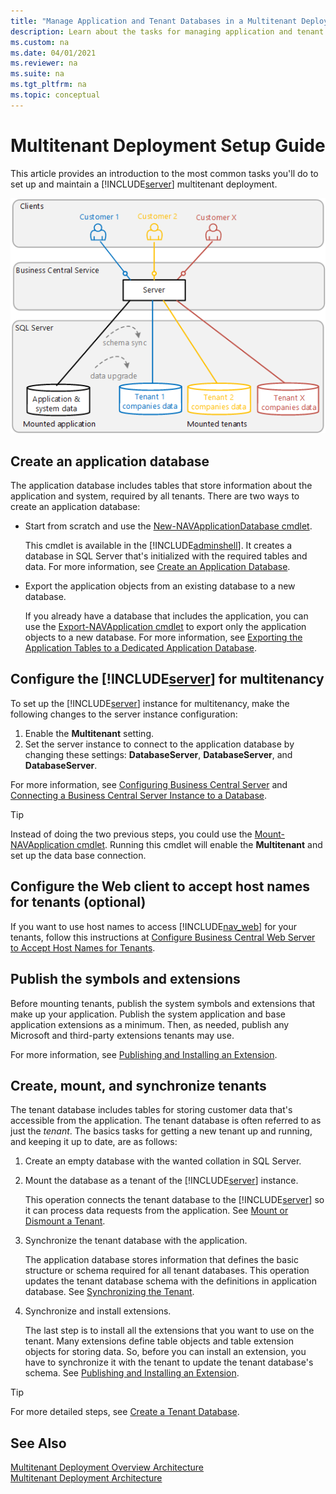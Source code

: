 ```yaml
---
title: "Manage Application and Tenant Databases in a Multitenant Deployment"
description: Learn about the tasks for managing application and tenant databases for a multitenant deployment
ms.custom: na
ms.date: 04/01/2021
ms.reviewer: na
ms.suite: na
ms.tgt_pltfrm: na
ms.topic: conceptual
---
```

# Multitenant Deployment Setup Guide

This article provides an introduction to the most common tasks you'll do to set up and maintain a [!INCLUDE[server](../developer/includes/server.md)] multitenant deployment.

![Multitenant architecture overview.](../developer/media/architecture-multitenant.png "Multitenant architecture overview")



<!--
The tasks in the table are listed in the order you'd do them if you started from scratch. But most can be done at any time.

|Task|Description|Learn how...|
|----|-----------|------|
|Create the application database|The application database includes tables that store information about the application and system, required by all tenants.|[Creating Application and Tenant Databases](../deployment/devenv-create-databases.md#application)|
|Mount the application database on [!INCLUDE[server](../developer/includes/server.md)]|Also known as just *mounting the application*, this operation configures the [!INCLUDE[server](../developer/includes/server.md)] instance to connect to the application database.|[Mount-NAVApplication cmdlet](/powershell/module/microsoft.dynamics.nav.management/mount-navapplication)|
|Publish symbols and extensions|Extensions include the code for the application. |[Publishing and Installing an Extension](../developer/devenv-how-publish-and-install-an-extension-v2.md)
|Create a tenant database|The tenant database includes tables for storing customer data that's accessible from the application. The tenant database is often referred to as just the *tenant*. The advantage of a multitenant deployment being to having several tenants using the same server and application.|[Creating Application and Tenant Databases](../deployment/devenv-create-databases.md)|
|Mount a tenant database|Mounting a tenant database, which is also referred to as *mounting a tenant*, configures [!INCLUDE[server](../developer/includes/server.md)] so that it can process requests for data it. Mounting a tenant database makes it accessible through the mounted application. |[Mount or Dismount a Tenant](mount-dismount-tenant.md)|
|Synchronize the tenant database|The application database stores the application definition, which defines the required structure or schema of tenant databases. So any changes made to the application that affect the schema will have to be updated or *synchronized* in the tenant database. |[Synchronizing the Tenant](synchronize-tenant-database-and-application-database.md)|
-->

<!--|Create an application or tenant databases|The application database includes tables that store information about the application and system, required by all tenants. The tenant database includes tables for storing customer data that's accessible from the application. The tenant database is often referred to as just the *tenant*. The advantage of a multitenant deployment being to having several tenants using the same server and application.|[Creating Application and Tenant Databases](../deployment/devenv-create-databases.md)|-->

## Create an application database

The application database includes tables that store information about the application and system, required by all tenants. There are two ways to create an application database:

- Start from scratch and use the [New-NAVApplicationDatabase cmdlet](/powershell/module/microsoft.dynamics.nav.management/new-navapplicationdatabase).

    This cmdlet is available in the [!INCLUDE[adminshell](../developer/includes/adminshell.md)]. It creates a database in SQL Server that's initialized with the required tables and data. For more information, see [Create an Application Database](../deployment/devenv-create-databases.md#application).

- Export the application objects from an existing database to a new database.

    If you already have a database that includes the application, you can use the [Export-NAVApplication cmdlet](/powershell/module/microsoft.dynamics.nav.management/Export-NAVApplication) to export only the application objects to a new database.  For more information, see [Exporting the Application Tables to a Dedicated Application Database](../deployment/separating-application-data-from-business-data.md#exportapplication).

## Configure the [!INCLUDE[server](../developer/includes/server.md)] for multitenancy

To set up the [!INCLUDE[server](../developer/includes/server.md)] instance for multitenancy, make the following changes to the server instance configuration:

1. Enable the **Multitenant** setting.
2. Set the server instance to connect to the application database by changing these settings: **DatabaseServer**, **DatabaseServer**, and **DatabaseServer**.

For more information, see [Configuring Business Central Server](../administration/configure-server-instance.md#multitenant) and [Connecting a Business Central Server Instance to a Database](../administration/connect-server-to-database.md).  

> [!TIP]
> Instead of doing the two previous steps, you could use the [Mount-NAVApplication cmdlet](/powershell/module/microsoft.dynamics.nav.management/Mount-NAVApplication). Running this cmdlet will enable the **Multitenant** and set up the data base connection.

## Configure the Web client to accept host names for tenants (optional)

If you want to use host names to access [!INCLUDE[nav_web](../developer/includes/nav_web_md.md)] for your tenants, follow this instructions at [Configure Business Central Web Server to Accept Host Names for Tenants](configure-web-server-to-accept-host-names-for-tenants.md).

## Publish the symbols and extensions

Before mounting tenants, publish the system symbols and extensions that make up your application. Publish the system application and base application extensions as a minimum. Then, as needed, publish any Microsoft and third-party extensions tenants may use.

For more information, see [Publishing and Installing an Extension](../developer/devenv-how-publish-and-install-an-extension-v2.md).

## Create, mount, and synchronize tenants

The tenant database includes tables for storing customer data that's accessible from the application. The tenant database is often referred to as just the *tenant*. The basics tasks for getting a new tenant up and running, and keeping it up to date, are as follows:

1. Create an empty database with the wanted collation in SQL Server.
2. Mount the database as a tenant of the [!INCLUDE[server](../developer/includes/server.md)] instance.

    This operation connects the tenant database to the [!INCLUDE[server](../developer/includes/server.md)] so it can process data requests from the application. See [Mount or Dismount a Tenant](mount-dismount-tenant.md).

3. Synchronize the tenant database with the application.

    The application database stores information that defines the basic structure or schema required for all tenant databases. This operation updates the tenant database schema with the definitions in application database. See [Synchronizing the Tenant](synchronize-tenant-database-and-application-database.md).

4. Synchronize and install extensions.

    The last step is to install all the extensions that you want to use on the tenant. Many extensions define table objects and table extension objects for storing data. So, before you can install an extension, you have to synchronize it with the tenant to update the tenant database's schema. See [Publishing and Installing an Extension](../developer/devenv-how-publish-and-install-an-extension-v2.md).

> [!TIP]
> For more detailed steps, see [Create a Tenant Database](../deployment/devenv-create-databases.md).

## See Also  
[Multitenant Deployment Overview Architecture](../deployment/Multitenant-Deployment-Architecture.md)  
[Multitenant Deployment Architecture](../deployment/Multitenant-Deployment-Architecture.md)  

